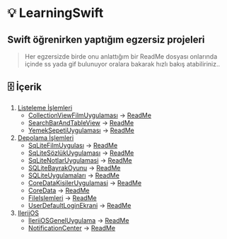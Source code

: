 # 💡 LearningSwift
## Swift öğrenirken yaptığım egzersiz projeleri
> Her egzersizde birde onu anlattığım bir ReadMe dosyası onlarında içinde ss yada gif bulunuyor oralara bakarak hızlı bakış atabiliriniz..



## 🗄 İçerik

1. [Listeleme İşlemleri](https://github.com/yasinozmeen/LearningSwift/tree/main/1-Listelemeİşlemleri)
	- [CollectionViewFilmUygulaması](https://github.com/yasinozmeen/LearningSwift/blob/main/1-Listelemeİşlemleri/√CollectionViewFilmUygulamasi) -> [ReadMe](https://github.com/yasinozmeen/LearningSwift/blob/main/1-Listelemeİşlemleri/√CollectionViewFilmUygulamasi/40README.md)
	- [SearchBarAndTableView](https://github.com/yasinozmeen/LearningSwift/blob/main/1-Listelemeİşlemleri/√SearchBarANDTableView) -> [ReadMe](https://github.com/yasinozmeen/LearningSwift/blob/main/1-Listelemeİşlemleri/√SearchBarANDTableView/41readME.md)
	- [YemekSepetiUygulaması](https://github.com/yasinozmeen/LearningSwift/blob/main/1-Listelemeİşlemleri/√YemekSepetiUygulaması) -> [ReadMe](https://github.com/yasinozmeen/LearningSwift/blob/main/1-Listelemeİşlemleri/√YemekSepetiUygulaması/37ReadME.md)
2. [Depolama İşlemleri](https://github.com/yasinozmeen/LearningSwift/blob/main/2-Depolamaİşlemleri)
	- [SqLiteFilmUygulası](https://github.com/yasinozmeen/LearningSwift/tree/main/2-Depolamaİşlemleri/FilmUygulaması) -> [ReadMe](https://github.com/yasinozmeen/LearningSwift/blob/main/2-Depolamaİşlemleri/FilmUygulaması/readMe.md)
	- [SqLiteSözlükUygulaması](https://github.com/yasinozmeen/LearningSwift/blob/main/2-Depolamaİşlemleri/SozlukUygulaması) -> [ReadMe](https://github.com/yasinozmeen/LearningSwift/blob/main/2-Depolamaİşlemleri/SozlukUygulaması/readMe.md)	
	- [SqLiteNotlarUygulamasi](https://github.com/yasinozmeen/LearningSwift/blob/main/2-Depolamaİşlemleri/notUygulamasi) -> [ReadMe](https://github.com/yasinozmeen/LearningSwift/blob/main/2-Depolamaİşlemleri/notUygulamasi/readMe.md)
	- [SQLiteBayrakOyunu](https://github.com/yasinozmeen/LearningSwift/blob/main/2-Depolamaİşlemleri/√BayrakUygulamasi) -> [ReadMe](https://github.com/yasinozmeen/LearningSwift/blob/main/2-Depolamaİşlemleri/√BayrakUygulamasi/47readMe.md)
	- [SQLiteUygulamaları](https://github.com/yasinozmeen/LearningSwift/blob/main/2-Depolamaİşlemleri/√SQLiteUygulamalari) -> [ReadMe](https://github.com/yasinozmeen/LearningSwift/blob/main/2-Depolamaİşlemleri/√SQLiteUygulamalari/46ReadME.md)
	- [CoreDataKisilerUygulamasi](https://github.com/yasinozmeen/LearningSwift/blob/main/2-Depolamaİşlemleri/√CoreDataKisilerUygulaması) -> [ReadMe](https://github.com/yasinozmeen/LearningSwift/blob/main/2-Depolamaİşlemleri/√CoreDataKisilerUygulaması/45ReadMe.md)
	- [CoreData](https://github.com/yasinozmeen/LearningSwift/tree/main/2-Depolamaİşlemleri/√ToDoFilm) -> [ReadMe](https://github.com/yasinozmeen/LearningSwift/blob/main/2-Depolamaİşlemleri/√ToDoFilm/ReadMe.md)
	- [FileIslemleri](https://github.com/yasinozmeen/LearningSwift/blob/main/2-Depolamaİşlemleri/√FileIslemleri) -> [ReadMe](https://github.com/yasinozmeen/LearningSwift/blob/main/2-Depolamaİşlemleri/√FileIslemleri/44ReadMe.md)
	- [UserDefaultLoginEkrani](https://github.com/yasinozmeen/LearningSwift/blob/main/2-Depolamaİşlemleri/√LoginEkraniUserDefault) -> [ReadMe](https://github.com/yasinozmeen/LearningSwift/blob/main/2-Depolamaİşlemleri/√LoginEkraniUserDefault/43readMe.md)
3. [IleriiOS](https://github.com/yasinozmeen/LearningSwift/blob/main/3-İleriIOS)
	- [İleriiOSGenelUygulama](https://github.com/yasinozmeen/LearningSwift/blob/main/3-İleriIOS/IleriiOSGenelUygulama) -> [ReadMe](https://github.com/yasinozmeen/LearningSwift/blob/main/3-İleriIOS/IleriiOSGenelUygulama/readMe.md)
	- [NotificationCenter](https://github.com/yasinozmeen/LearningSwift/blob/main/3-İleriIOS/NotificationCenterGiris) -> [ReadMe](https://github.com/yasinozmeen/LearningSwift/blob/main/3-İleriIOS/NotificationCenterGiris/README.md)

